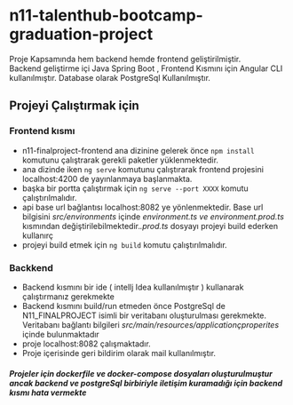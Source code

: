 # n11-talenthub-bootcamp-graduation-project

Proje Kapsamında hem backend hemde frontend geliştirilmiştir.  
Backend geliştirme içi Java Spring Boot , Frontend Kısmını için Angular CLI kullanılmıştır.
Database olarak PostgreSql Kullanılmıştır.

## Projeyi Çalıştırmak için 
### Frontend kısmı
- n11-finalproject-frontend ana dizinine gelerek önce `npm install` komutunu çalıştrarak gerekli paketler yüklenmektedir.
- ana dizinde iken  `ng serve` komutunu çalıştırarak frontend projesini localhost:4200 de yayınlanmaya başlanmakta.
- başka bir portta çalıştırmak için `ng serve --port XXXX` komutu çalıştırılmalıdır.
- api base url bağlantısı localhost:8082 ye yönlenmektedir. Base url bilgisini _src/environments_ içinde _environment.ts ve environment.prod.ts_ kısmından değiştirilebilmektedir._.prod.ts_ dosyayı projeyi build ederken kullanırç
- projeyi build etmek için `ng build` komutu çalıştırılmalıdır.  

### Backkend
- Backend kısmını bir ide ( intellj Idea kullanılmıştır ) kullanarak çalıştırmanız gerekmekte 
- Backend kısmını build/run etmeden önce  PostgreSql de N11_FINALPROJECT isimli bir veritabanı oluşturulması gerekmekte. Veritabanı bağlantı bilgileri _src/main/resources/applicationçproperites_ içinde bulunmaktadır
- proje localhost:8082 çalışmaktadır.
- Proje içerisinde geri bildirim olarak mail kullanılmıştır.
    


##### Projeler için dockerfile ve docker-compose dosyaları oluşturulmuştur ancak backend ve postgreSql birbiriyle iletişim kuramadığı için backend kısmı hata vermekte  
